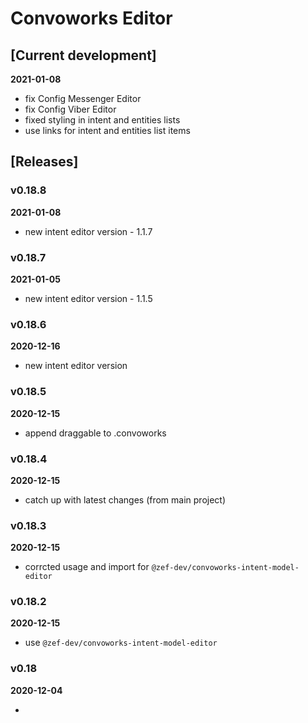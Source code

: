 # Convoworks Editor #

## [Current development]

**2021-01-08**

* fix Config Messenger Editor
* fix Config Viber Editor
* fixed styling in intent and entities lists
* use links for intent and entities list items

## [Releases]

### v0.18.8 ###

**2021-01-08**

* new intent editor version - 1.1.7

### v0.18.7 ###

**2021-01-05**

* new intent editor version - 1.1.5

### v0.18.6 ###

**2020-12-16**

* new intent editor version


### v0.18.5 ###

**2020-12-15**

* append draggable to .convoworks


### v0.18.4 ###

**2020-12-15**

* catch up with latest changes (from main project)


### v0.18.3 ###

**2020-12-15**

* corrcted usage and import for `@zef-dev/convoworks-intent-model-editor`

### v0.18.2 ###

**2020-12-15**

* use `@zef-dev/convoworks-intent-model-editor`

### v0.18 ###

**2020-12-04**

* 
